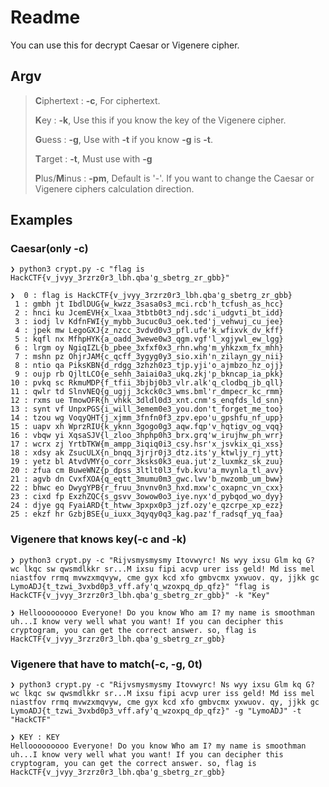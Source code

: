 # Readme

You can use this for decrypt Caesar or Vigenere cipher.


## Argv

> **C**iphertext : **-c**, For ciphertext.
>
> **K**ey : **-k**, Use this if you know the key of the Vigenere cipher.
>
> **G**uess : **-g**, Use with **-t** if you know **-g** is **-t**.
>
> **T**arget : **-t**, Must use with **-g**
>
> **P**lus/**M**inus : **-pm**, Default is '-'. If you want to change the Caesar or Vigenere ciphers calculation direction.



## Examples

### Caesar(only **-c**)

```
❯ python3 crypt.py -c "flag is HackCTF{v_jvyy_3rzrz0r3_lbh.qba'g_sbetrg_zr_gbb}"

❯  0 : flag is HackCTF{v_jvyy_3rzrz0r3_lbh.qba'g_sbetrg_zr_gbb}
 1 : gmbh jt IbdlDUG{w_kwzz_3sasa0s3_mci.rcb'h_tcfush_as_hcc}
 2 : hnci ku JcemEVH{x_lxaa_3tbtb0t3_ndj.sdc'i_udgvti_bt_idd}
 3 : iodj lv KdfnFWI{y_mybb_3ucuc0u3_oek.ted'j_vehwuj_cu_jee}
 4 : jpek mw LegoGXJ{z_nzcc_3vdvd0v3_pfl.ufe'k_wfixvk_dv_kff}
 5 : kqfl nx MfhpHYK{a_oadd_3wewe0w3_qgm.vgf'l_xgjywl_ew_lgg}
 6 : lrgm oy NgiqIZL{b_pbee_3xfxf0x3_rhn.whg'm_yhkzxm_fx_mhh}
 7 : mshn pz OhjrJAM{c_qcff_3ygyg0y3_sio.xih'n_zilayn_gy_nii}
 8 : ntio qa PiksKBN{d_rdgg_3zhzh0z3_tjp.yji'o_ajmbzo_hz_ojj}
 9 : oujp rb QjltLCO{e_sehh_3aiai0a3_ukq.zkj'p_bkncap_ia_pkk}
10 : pvkq sc RkmuMDP{f_tfii_3bjbj0b3_vlr.alk'q_clodbq_jb_qll}
11 : qwlr td SlnvNEQ{g_ugjj_3ckck0c3_wms.bml'r_dmpecr_kc_rmm}
12 : rxms ue TmowOFR{h_vhkk_3dldl0d3_xnt.cnm's_enqfds_ld_snn}
13 : synt vf UnpxPGS{i_will_3emem0e3_you.don't_forget_me_too}
14 : tzou wg VoqyQHT{j_xjmm_3fnfn0f3_zpv.epo'u_gpshfu_nf_upp}
15 : uapv xh WprzRIU{k_yknn_3gogo0g3_aqw.fqp'v_hqtigv_og_vqq}
16 : vbqw yi XqsaSJV{l_zloo_3hphp0h3_brx.grq'w_irujhw_ph_wrr}
17 : wcrx zj YrtbTKW{m_ampp_3iqiq0i3_csy.hsr'x_jsvkix_qi_xss}
18 : xdsy ak ZsucULX{n_bnqq_3jrjr0j3_dtz.its'y_ktwljy_rj_ytt}
19 : yetz bl AtvdVMY{o_corr_3ksks0k3_eua.jut'z_luxmkz_sk_zuu}
20 : zfua cm BuweWNZ{p_dpss_3ltlt0l3_fvb.kvu'a_mvynla_tl_avv}
21 : agvb dn CvxfXOA{q_eqtt_3mumu0m3_gwc.lwv'b_nwzomb_um_bww}
22 : bhwc eo DwygYPB{r_fruu_3nvnv0n3_hxd.mxw'c_oxapnc_vn_cxx}
23 : cixd fp ExzhZQC{s_gsvv_3owow0o3_iye.nyx'd_pybqod_wo_dyy}
24 : djye gq FyaiARD{t_htww_3pxpx0p3_jzf.ozy'e_qzcrpe_xp_ezz}
25 : ekzf hr GzbjBSE{u_iuxx_3qyqy0q3_kag.paz'f_radsqf_yq_faa}
```



### Vigenere that knows key(-c and -k)

```
❯ python3 crypt.py -c "Rijvsmysmysmy Itovwyrc! Ns wyy ixsu Glm kq G? wc lkqc sw qwsmdlkkr sr...M ixsu fipi acvp urer iss geld! Md iss mel niastfov rrmq mvwzxmqvyw, cme gyx kcd xfo gmbvcmx yxwuov. qy, jjkk gc LymoADJ{t_tzwi_3vxbd0p3_vff.afy'q_wzoxpq_dp_qfz}" "flag is HackCTF{v_jvyy_3rzrz0r3_lbh.qba'g_sbetrg_zr_gbb}" -k "Key"

❯ Hellooooooooo Everyone! Do you know Who am I? my name is smoothman uh...I know very well what you want! If you can decipher this cryptogram, you can get the correct answer. so, flag is HackCTF{v_jvyy_3rzrz0r3_lbh.qba'g_sbetrg_zr_gbb}
```



### Vigenere that have to match(-c, -g, 0t)

```
❯ python3 crypt.py -c "Rijvsmysmysmy Itovwyrc! Ns wyy ixsu Glm kq G? wc lkqc sw qwsmdlkkr sr...M ixsu fipi acvp urer iss geld! Md iss mel niastfov rrmq mvwzxmqvyw, cme gyx kcd xfo gmbvcmx yxwuov. qy, jjkk gc LymoADJ{t_tzwi_3vxbd0p3_vff.afy'q_wzoxpq_dp_qfz}" -g "LymoADJ" -t "HackCTF"

❯ KEY : KEY
Hellooooooooo Everyone! Do you know Who am I? my name is smoothman uh...I know very well what you want! If you can decipher this cryptogram, you can get the correct answer. so, flag is HackCTF{v_jvyy_3rzrz0r3_lbh.qba'g_sbetrg_zr_gbb}
```

